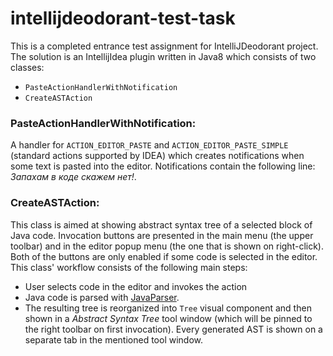 # intellijdeodorant-test-task

This is a completed entrance test assignment for IntelliJDeodorant project. \
The solution is an IntellijIdea plugin written in Java8 which consists of two classes:

- ```PasteActionHandlerWithNotification```
- ```CreateASTAction```

### PasteActionHandlerWithNotification:

A handler for ```ACTION_EDITOR_PASTE``` and ```ACTION_EDITOR_PASTE_SIMPLE``` 
(standard actions supported by IDEA)
which creates notifications when some text is pasted into the editor. 
Notifications contain the following line: *Запахам в коде скажем нет!*.

### CreateASTAction:

This class is aimed at showing abstract syntax tree of a selected block of Java code.
Invocation buttons are presented in the main menu (the upper toolbar) 
and in the editor popup menu (the one that is shown on right-click). 
Both of the buttons are only enabled if some code is selected in the editor. 
This class' workflow consists of the following main steps:
- User selects code in the editor and invokes the action
- Java code is parsed with [JavaParser](https://github.com/javaparser/javaparser).
- The resulting tree is reorganized into ```Tree``` visual component and then shown 
in a *Abstract Syntax Tree* tool window (which will be pinned to the right toolbar on first invocation). 
Every generated AST is shown on a separate tab in the mentioned tool window.
